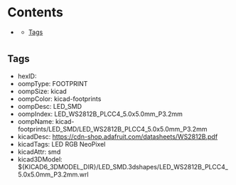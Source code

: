 



Contents
========

* [](#)
	* [Tags](#tags)

# 

## Tags

- hexID: 
- oompType: FOOTPRINT
- oompSize: kicad
- oompColor: kicad-footprints
- oompDesc: LED_SMD
- oompIndex: LED_WS2812B_PLCC4_5.0x5.0mm_P3.2mm
- oompName: kicad-footprints/LED_SMD/LED_WS2812B_PLCC4_5.0x5.0mm_P3.2mm
- kicadDesc: https://cdn-shop.adafruit.com/datasheets/WS2812B.pdf
- kicadTags: LED RGB NeoPixel
- kicadAttr: smd
- kicad3DModel: ${KICAD6_3DMODEL_DIR}/LED_SMD.3dshapes/LED_WS2812B_PLCC4_5.0x5.0mm_P3.2mm.wrl
